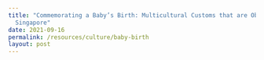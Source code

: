 ```yaml
---
title: "Commemorating a Baby’s Birth: Multicultural Customs that are Observed in
  Singapore"
date: 2021-09-16
permalink: /resources/culture/baby-birth
layout: post
---
```

